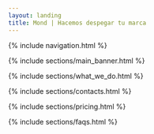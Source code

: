 ```yaml
---
layout: landing
title: Mond | Hacemos despegar tu marca
---
```


{% include navigation.html %}

<!-- Primary Page Layout
================================================== -->
{% include sections/main_banner.html %}

{% include sections/what_we_do.html %}

{% include sections/contacts.html %}

{% include sections/pricing.html %}

{% include sections/faqs.html %}

